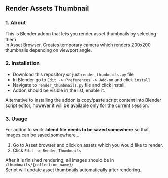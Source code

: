 ## Render Assets Thumbnail

### 1. About
This is Blender addon that lets you render asset thumbnails by selecting them  
in Asset Browser.
Creates temporary camera which renders 200x200 thumbnails depending on viewport angle.

### 2. Installation
- Download this repository or just `render_thumbnails.py` file
- In Blender go to `Edit -> Preferences -> Add-on` and click `install`
- Navigate to `render_thumbnails.py` file and click install.
- Addon should be visible in the list, enable it.

Alternative to installing the addon is copy/paste script content into Blender  
script editor, however it will be available only for the current session.

### 3. Usage
For addon to work **.blend file needs to be saved somewhere** so that  
images can be saved somewhere... 

1. Go to Asset browser and click on assets which you would like to render.
2. Click `Edit -> Render Thumbnails`

After it is finished rendering, all images should be in `/thumbnails/{collection_name}/`  
Script will update asset thumbnails automatically after rendering.